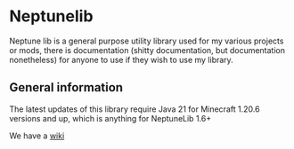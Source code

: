 # Neptunelib

Neptune lib is a general purpose utility library used for my various projects or mods, there is documentation (shitty documentation, but documentation nonetheless) for anyone to use if they wish to use my library.

## General information

The latest updates of this library require Java 21 for Minecraft 1.20.6 versions and up, which is anything for NeptuneLib 1.6+

We have a [wiki](https://github.com/Neptune-Development-Group/neptunelib/wiki)
